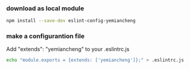 ### download as local module
```sh
npm install --save-dev eslint-config-yemiancheng
```

### make a configurantion file
Add "extends": "yemiancheng" to your .eslintrc.js
```sh
echo "module.exports = {extends: ['yemiancheng']};" > .eslintrc.js
```
